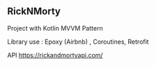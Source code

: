 ## RickNMorty

Project with Kotlin
MVVM Pattern

Library use : Epoxy (Airbnb) , Coroutines, Retrofit

API https://rickandmortyapi.com/
